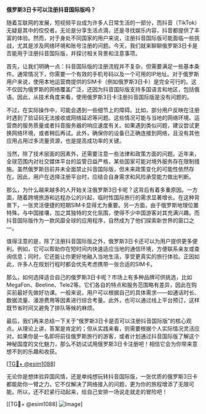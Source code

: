 **俄罗斯3日卡可以注册抖音国际版吗？**

随着互联网的发展，短视频平台成为许多人日常生活的一部分，而抖音（TikTok）无疑是其中的佼佼者。无论是分享生活点滴，还是寻找娱乐内容，抖音都提供了丰富的体验。然而，对于身处不同国家的用户来说，注册抖音国际版可能面临一些挑战，尤其是涉及网络环境和账号注册的问题。今天，我们就来聊聊俄罗斯3日卡是否能用于注册抖音国际版，并探讨相关背景和注意事项。

首先，让我们明确一点：抖音国际版的注册流程并不复杂，但需要满足一些基本条件。通常情况下，你需要一个有效的手机号码以及一个可用的IP地址。对于俄罗斯用户来说，使用本地运营商提供的SIM卡（例如俄罗斯3日卡）是完全可行的。这不仅因为俄罗斯的网络覆盖广泛，还因为抖音国际版支持多国语言和地区，包括俄语。因此，从技术角度来看，使用俄罗斯3日卡注册抖音国际版是没有问题的。

不过，在实际操作中，可能会遇到一些细节上的障碍。比如，部分用户反映在注册时遇到了验证码无法接收或网络延迟等问题。这些情况可能与当地的网络环境、运营商的服务质量或者抖音服务器的响应速度有关。如果遇到类似问题，建议尝试更换网络环境，或者稍后再试。此外，确保你的设备已正确连接到网络，且没有其他应用占用过多流量资源，也是提高成功率的关键。

当然，除了技术层面的因素外，还需要注意一些法律和政策方面的问题。近年来，全球范围内对社交媒体平台的监管日益严格，某些国家可能对境外服务存在限制措施。虽然俄罗斯目前并未全面禁止抖音国际版，但未来政策变化的可能性依然存在。因此，用户在选择注册平台时，应结合自身需求和风险承受能力做出判断。

那么，为什么越来越多的人开始关注俄罗斯3日卡呢？这背后有着多重原因。一方面，随着跨境旅游和远程办公的兴起，临时性国际旅行的需求显著增长。在这种背景下，一张灵活便捷的短期SIM卡显得尤为重要。另一方面，由于俄罗斯地理位置特殊，与中国接壤，加之其独特的文化氛围，使得不少中国游客对其充满兴趣。而抖音国际版作为一款风靡全球的应用程序，自然成为了他们探索新世界的窗口之一。

值得注意的是，除了注册抖音国际版之外，俄罗斯3日卡还可以为用户提供更多便利。例如，它可以帮助你在短时间内快速适应当地的通信环境，方便联系亲友或查询信息；同时，它还能让你更好地融入当地生活，享受更真实的旅行体验。正因如此，许多人在规划行程时都会优先考虑携带一张合适的SIM卡。

那么，如何选择适合自己的俄罗斯3日卡呢？市场上有多种品牌可供挑选，比如MegaFon、Beeline、Tele2等。它们各自的特点和服务范围略有差异，因此在购买前最好先做好功课。一般来说，用户可以根据自己的具体需求——如通话时长、数据流量、漫游费用等因素进行综合考量。此外，也可以通过线上平台预订，这样既节省时间又避免了排队等候的麻烦。

最后，我们再来总结一下关于“俄罗斯3日卡是否可以注册抖音国际版”的核心观点。从理论上讲，答案是肯定的；但从实践来看，则需要根据个人实际情况灵活应对。如果你是一名即将前往俄罗斯旅行的游客，或者计划通过抖音国际版了解这个神秘国度的文化魅力，那么不妨试试用俄罗斯3日卡注册吧！相信它会为你带来意想不到的乐趣和收获。

[[TG💪+ @esim1088](https://t.me/s/esim1088)]

无论你是想体验异国风情，还是单纯想玩转抖音国际版，一张优质的俄罗斯3日卡都能助你一臂之力。它不仅解决了网络接入的问题，更为你的旅程增添了无限可能。所以，还不赶紧行动起来，给自己安排一场说走就走的冒险吧！

[[TG💪+ @esim1088] ![Image](https://i.postimg.cc/4NQfJmqS/Snipaste-2025-05-13-00-14-12.png)]